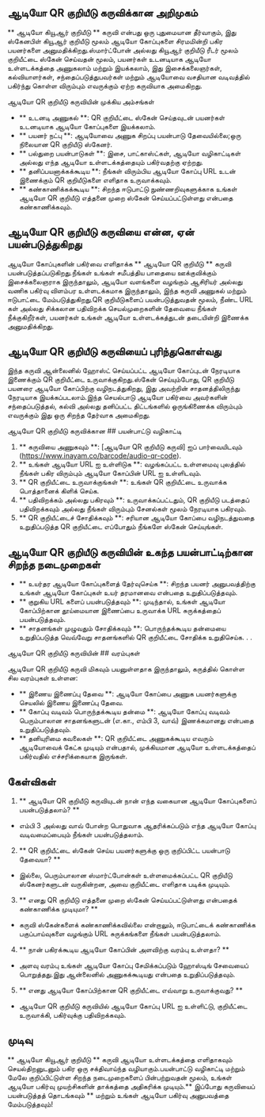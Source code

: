 ## ஆடியோ QR குறியீடு கருவிக்கான அறிமுகம்

** ஆடியோ கியூஆர் குறியீடு ** கருவி என்பது ஒரு புதுமையான தீர்வாகும், இது ஸ்கேனபிள் கியூஆர் குறியீடு மூலம் ஆடியோ கோப்புகளை சிரமமின்றி பகிர பயனர்களை அனுமதிக்கிறது.ஸ்மார்ட்போன் அல்லது கியூஆர் குறியீடு ரீடர் மூலம் குறியீட்டை ஸ்கேன் செய்வதன் மூலம், பயனர்கள் உடனடியாக ஆடியோ உள்ளடக்கத்தை அணுகலாம் மற்றும் இயக்கலாம், இது இசைக்கலைஞர்கள், கல்வியாளர்கள், சந்தைப்படுத்துபவர்கள் மற்றும் ஆடியோவை வசதியான வடிவத்தில் பகிர்ந்து கொள்ள விரும்பும் எவருக்கும் ஏற்ற கருவியாக அமைகிறது.

ஆடியோ QR குறியீடு கருவியின் முக்கிய அம்சங்கள்

- ** உடனடி அணுகல் **: QR குறியீட்டை ஸ்கேன் செய்தவுடன் பயனர்கள் உடனடியாக ஆடியோ கோப்புகளை இயக்கலாம்.
- ** பயனர் நட்பு **: ஆடியோவை அணுக சிறப்பு பயன்பாடு தேவையில்லை;ஒரு நிலையான QR குறியீடு ஸ்கேனர்.
- ** பல்துறை பயன்பாடுகள் **: இசை, பாட்காஸ்ட்கள், ஆடியோ வழிகாட்டிகள் அல்லது எந்த ஆடியோ உள்ளடக்கத்தையும் பகிர்வதற்கு ஏற்றது.
- ** தனிப்பயனாக்கக்கூடிய **: நீங்கள் விரும்பிய ஆடியோ கோப்பு URL உடன் இணைக்கும் QR குறியீடுகளை எளிதாக உருவாக்கவும்.
- ** கண்காணிக்கக்கூடிய **: சிறந்த ஈடுபாட்டு நுண்ணறிவுகளுக்காக உங்கள் ஆடியோ QR குறியீடு எத்தனை முறை ஸ்கேன் செய்யப்பட்டுள்ளது என்பதை கண்காணிக்கவும்.

## ஆடியோ QR குறியீடு கருவியை என்ன, ஏன் பயன்படுத்துகிறது

ஆடியோ கோப்புகளின் பகிர்வை எளிதாக்க ** ஆடியோ QR குறியீடு ** கருவி பயன்படுத்தப்படுகிறது.நீங்கள் உங்கள் சமீபத்திய பாதையை ஊக்குவிக்கும் இசைக்கலைஞராக இருந்தாலும், ஆடியோ வளங்களை வழங்கும் ஆசிரியர் அல்லது வணிக பகிர்வு விளம்பர உள்ளடக்கமாக இருந்தாலும், இந்த கருவி அணுகல் மற்றும் ஈடுபாட்டை மேம்படுத்துகிறது.QR குறியீடுகளைப் பயன்படுத்துவதன் மூலம், நீண்ட URL கள் அல்லது சிக்கலான பதிவிறக்க செயல்முறைகளின் தேவையை நீங்கள் நீக்குகிறீர்கள், பயனர்கள் உங்கள் ஆடியோ உள்ளடக்கத்துடன் தடையின்றி இணைக்க அனுமதிக்கிறது.

## ஆடியோ QR குறியீடு கருவியைப் புரிந்துகொள்வது

இந்த கருவி ஆன்லைனில் ஹோஸ்ட் செய்யப்பட்ட ஆடியோ கோப்புடன் நேரடியாக இணைக்கும் QR குறியீட்டை உருவாக்குகிறது.ஸ்கேன் செய்யும்போது, ​​QR குறியீடு பயனரை ஆடியோ கோப்பிற்கு வழிநடத்துகிறது, இது அவற்றின் சாதனத்திலிருந்து நேரடியாக இயக்கப்படலாம்.இந்த செயல்பாடு ஆடியோ பகிர்வை அவர்களின் சந்தைப்படுத்தல், கல்வி அல்லது தனிப்பட்ட திட்டங்களில் ஒருங்கிணைக்க விரும்பும் எவருக்கும் இது ஒரு சிறந்த தேர்வாக அமைகிறது.

ஆடியோ QR குறியீடு கருவிக்கான ## பயன்பாட்டு வழிகாட்டி

1. ** கருவியை அணுகவும் **: [ஆடியோ QR குறியீடு கருவி] ஐப் பார்வையிடவும் (https://www.inayam.co/barcode/audio-qr-code).
2. ** உங்கள் ஆடியோ URL ஐ உள்ளிடுக **: வழங்கப்பட்ட உள்ளமைவு புலத்தில் நீங்கள் பகிர விரும்பும் ஆடியோ கோப்பின் URL ஐ உள்ளிடவும்.
3. ** QR குறியீட்டை உருவாக்குங்கள் **: உங்கள் QR குறியீட்டை உருவாக்க பொத்தானைக் கிளிக் செய்க.
4. ** பதிவிறக்கம் அல்லது பகிரவும் **: உருவாக்கப்பட்டதும், QR குறியீடு படத்தைப் பதிவிறக்கவும் அல்லது நீங்கள் விரும்பும் சேனல்கள் மூலம் நேரடியாக பகிரவும்.
5. ** QR குறியீட்டைச் சோதிக்கவும் **: சரியான ஆடியோ கோப்பை வழிநடத்துவதை உறுதிப்படுத்த QR குறியீட்டை எப்போதும் நீங்களே ஸ்கேன் செய்யுங்கள்.

## ஆடியோ QR குறியீடு கருவியின் உகந்த பயன்பாட்டிற்கான சிறந்த நடைமுறைகள்

- ** உயர்தர ஆடியோ கோப்புகளைத் தேர்வுசெய்க **: சிறந்த பயனர் அனுபவத்திற்கு உங்கள் ஆடியோ கோப்புகள் உயர் தரமானவை என்பதை உறுதிப்படுத்தவும்.
- ** குறுகிய URL களைப் பயன்படுத்தவும் **: முடிந்தால், உங்கள் ஆடியோ கோப்பிற்கான தூய்மையான இணைப்பை உருவாக்க URL சுருக்கத்தைப் பயன்படுத்தவும்.
- ** சாதனங்கள் முழுவதும் சோதிக்கவும் **: பொருந்தக்கூடிய தன்மையை உறுதிப்படுத்த வெவ்வேறு சாதனங்களில் QR குறியீட்டை சோதிக்க உறுதிசெய்க.
.
.

ஆடியோ QR குறியீடு கருவியின் ## வரம்புகள்

ஆடியோ QR குறியீடு கருவி மிகவும் பயனுள்ளதாக இருந்தாலும், கருத்தில் கொள்ள சில வரம்புகள் உள்ளன:

- ** இணைய இணைப்பு தேவை **: ஆடியோ கோப்பை அணுக பயனர்களுக்கு செயலில் இணைய இணைப்பு தேவை.
- ** கோப்பு வடிவம் பொருந்தக்கூடிய தன்மை **: ஆடியோ கோப்பு வடிவம் பெரும்பாலான சாதனங்களுடன் (எ.கா., எம்பி 3, வாவ்) இணக்கமானது என்பதை உறுதிப்படுத்தவும்.
- ** தனியுரிமை கவலைகள் **: QR குறியீட்டை அணுகக்கூடிய எவரும் ஆடியோவைக் கேட்க முடியும் என்பதால், முக்கியமான ஆடியோ உள்ளடக்கத்தைப் பகிர்வதில் எச்சரிக்கையாக இருங்கள்.

## கேள்விகள்

1. ** ஆடியோ QR குறியீடு கருவியுடன் நான் எந்த வகையான ஆடியோ கோப்புகளைப் பயன்படுத்தலாம்? **
- எம்பி 3 அல்லது வாவ் போன்ற பொதுவாக ஆதரிக்கப்படும் எந்த ஆடியோ கோப்பு வடிவமைப்பையும் நீங்கள் பயன்படுத்தலாம்.

2. ** QR குறியீட்டை ஸ்கேன் செய்ய பயனர்களுக்கு ஒரு குறிப்பிட்ட பயன்பாடு தேவையா? **
- இல்லை, பெரும்பாலான ஸ்மார்ட்போன்கள் உள்ளமைக்கப்பட்ட QR குறியீடு ஸ்கேனர்களுடன் வருகின்றன, அவை குறியீட்டை எளிதாக படிக்க முடியும்.

3. ** எனது QR குறியீடு எத்தனை முறை ஸ்கேன் செய்யப்பட்டுள்ளது என்பதைக் கண்காணிக்க முடியுமா? **
- கருவி ஸ்கேன்களைக் கண்காணிக்கவில்லை என்றாலும், ஈடுபாட்டைக் கண்காணிக்க பகுப்பாய்வுகளை வழங்கும் URL சுருக்கங்களை நீங்கள் பயன்படுத்தலாம்.

4. ** நான் பகிரக்கூடிய ஆடியோ கோப்பின் அளவிற்கு வரம்பு உள்ளதா? **
- அளவு வரம்பு உங்கள் ஆடியோ கோப்பு சேமிக்கப்படும் ஹோஸ்டிங் சேவையைப் பொறுத்தது.இது ஆன்லைனில் அணுகக்கூடியது என்பதை உறுதிப்படுத்தவும்.

5. ** எனது ஆடியோ கோப்பிற்கான QR குறியீட்டை எவ்வாறு உருவாக்குவது? **
- ஆடியோ QR குறியீடு கருவியில் ஆடியோ கோப்பு URL ஐ உள்ளிட்டு, குறியீட்டை உருவாக்கி, பகிர்வுக்கு பதிவிறக்கவும்.

## முடிவு

** ஆடியோ கியூஆர் குறியீடு ** கருவி ஆடியோ உள்ளடக்கத்தை எளிதாகவும் செயல்திறனுடனும் பகிர ஒரு சக்திவாய்ந்த வழியாகும்.பயன்பாட்டு வழிகாட்டி மற்றும் மேலே குறிப்பிட்டுள்ள சிறந்த நடைமுறைகளைப் பின்பற்றுவதன் மூலம், உங்கள் ஆடியோ பகிர்வு முயற்சிகளின் தாக்கத்தை அதிகரிக்க முடியும்.** இப்போது கருவியைப் பயன்படுத்தத் தொடங்கவும் ** மற்றும் உங்கள் ஆடியோ பகிர்வு அனுபவத்தை மேம்படுத்தவும்!